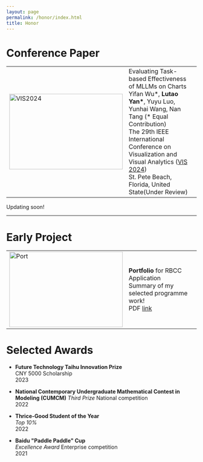 ```yaml
---
layout: page
permalink: /honor/index.html
title: Honor
---
```


# Conference Paper

<table>
  <tr>
    <td><img src="https://lutaoyan.github.io/images/Pub/VIS2024.jpg" alt="VIS2024" width="300" height="200"></td>
    <td>
      Evaluating Task-based Effectiveness of MLLMs on Charts<br>
      Yifan Wu*, <strong>Lutao Yan*</strong>, Yuyu Luo, Yunhai Wang, Nan Tang (* Equal Contribution)<br>
      The 29th IEEE International Conference on Visualization and Visual Analytics 
      (<a href="https://ieeevis.org/year/2024/welcome">VIS 2024</a>)<br>
       St. Pete Beach, Florida, United State(Under Review)
    </td>
  </tr>
</table>

Updating soon!





---

# Early Project
<table>
  <tr>
    <td><img src="https://lutaoyan.github.io/images/Pub/Portfolio.png" alt="Port" width="300" height="200"></td>
    <td>
      <strong>Portfolio</strong> for RBCC Application<br>
      Summary of my selected programme work!<br>
      PDF <a href="https://lutaoyan.github.io/images/Pub/Portfolio.pdf">link</a>
    </td>
  </tr>
</table>



# Selected Awards

- **Future Technology Taihu Innovation Prize**  
  CNY 5000 Scholarship  
  2023  

- **National Contemporary Undergraduate Mathematical Contest in Modeling (CUMCM)** 
  _Third Prize_   National competition  
  2022  

- **Thrice-Good Student of the Year**  
  _Top 10%_  
  2022  

- **Baidu "Paddle Paddle" Cup**  
  _Excellence Award_  Enterprise competition  
  2021  

